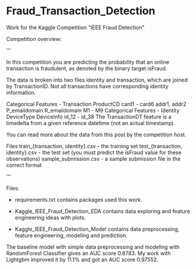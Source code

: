 # Fraud_Transaction_Detection
Work for the Kaggle Competition "IEEE Fraud Detection"

Competition overview:

'''

In this competition you are predicting the probability that an online transaction is fraudulent, as denoted by the binary target isFraud.

The data is broken into two files identity and transaction, which are joined by TransactionID. Not all transactions have corresponding identity information.

Categorical Features - Transaction
ProductCD
card1 - card6
addr1, addr2
P_emaildomain
R_emaildomain
M1 - M9
Categorical Features - Identity
DeviceType
DeviceInfo
id_12 - id_38
The TransactionDT feature is a timedelta from a given reference datetime (not an actual timestamp).

You can read more about the data from this post by the competition host.

Files
train_{transaction, identity}.csv - the training set
test_{transaction, identity}.csv - the test set (you must predict the isFraud value for these observations)
sample_submission.csv - a sample submission file in the correct format

'''

Files:


- requirements.txt contains packages used this work.

- Kaggle_IEEE_Fraud_Detection_EDA contains data exploring and feature engineering ideas with plots.

- Kaggle_IEEE_Fraud_Detection_Model contains data preprocessing, feature engineering, modeling and prediction.

The baseline model with simple data preprocessing and modeling with RandomForest Classifier gives an AUC score 0.8783. My work with Lightgbm improved it by 11.1% and got an AUC score 0.97552.
